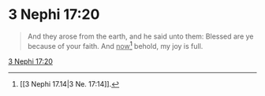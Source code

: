 # 3 Nephi 17:20

> And they arose from the earth, and he said unto them: Blessed are ye because of your faith. And <u>now</u>[^a] behold, my joy is full.

[3 Nephi 17:20](https://www.churchofjesuschrist.org/study/scriptures/bofm/3-ne/17?lang=eng&id=p20#p20)


[^a]: [[3 Nephi 17.14|3 Ne. 17:14]].  
